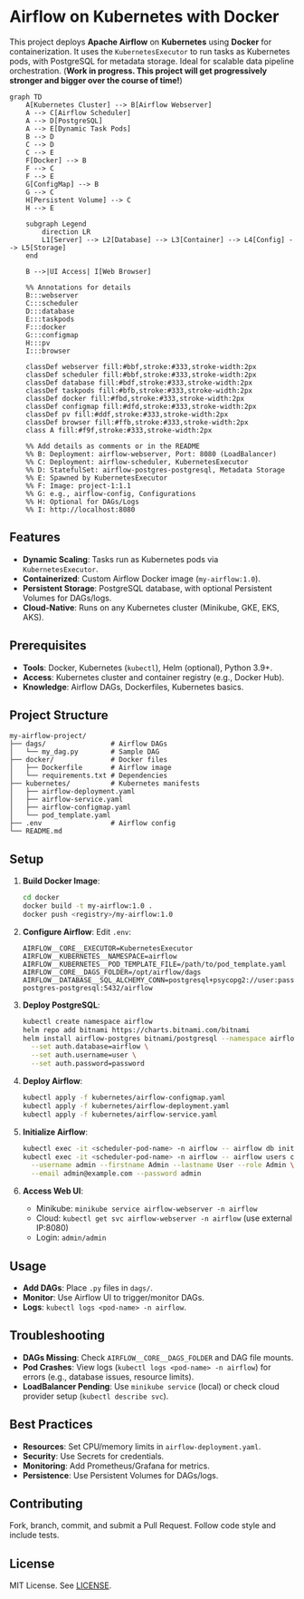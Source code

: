 # Airflow on Kubernetes with Docker

This project deploys **Apache Airflow** on **Kubernetes** using **Docker** for containerization. It uses the `KubernetesExecutor` to run tasks as Kubernetes pods, with PostgreSQL for metadata storage. Ideal for scalable data pipeline orchestration. (**Work in progress. This project will get progressively stronger and bigger over the course of time!**)

```mermaid
graph TD
    A[Kubernetes Cluster] --> B[Airflow Webserver]
    A --> C[Airflow Scheduler]
    A --> D[PostgreSQL]
    A --> E[Dynamic Task Pods]
    B --> D
    C --> D
    C --> E
    F[Docker] --> B
    F --> C
    F --> E
    G[ConfigMap] --> B
    G --> C
    H[Persistent Volume] --> C
    H --> E

    subgraph Legend
        direction LR
        L1[Server] --> L2[Database] --> L3[Container] --> L4[Config] --> L5[Storage]
    end

    B -->|UI Access| I[Web Browser]

    %% Annotations for details
    B:::webserver
    C:::scheduler
    D:::database
    E:::taskpods
    F:::docker
    G:::configmap
    H:::pv
    I:::browser

    classDef webserver fill:#bbf,stroke:#333,stroke-width:2px
    classDef scheduler fill:#bbf,stroke:#333,stroke-width:2px
    classDef database fill:#bdf,stroke:#333,stroke-width:2px
    classDef taskpods fill:#bfb,stroke:#333,stroke-width:2px
    classDef docker fill:#fbd,stroke:#333,stroke-width:2px
    classDef configmap fill:#dfd,stroke:#333,stroke-width:2px
    classDef pv fill:#ddf,stroke:#333,stroke-width:2px
    classDef browser fill:#ffb,stroke:#333,stroke-width:2px
    class A fill:#f9f,stroke:#333,stroke-width:2px

    %% Add details as comments or in the README
    %% B: Deployment: airflow-webserver, Port: 8080 (LoadBalancer)
    %% C: Deployment: airflow-scheduler, KubernetesExecutor
    %% D: StatefulSet: airflow-postgres-postgresql, Metadata Storage
    %% E: Spawned by KubernetesExecutor
    %% F: Image: project-1:1.1
    %% G: e.g., airflow-config, Configurations
    %% H: Optional for DAGs/Logs
    %% I: http://localhost:8080
```

## Features
- **Dynamic Scaling**: Tasks run as Kubernetes pods via `KubernetesExecutor`.
- **Containerized**: Custom Airflow Docker image (`my-airflow:1.0`).
- **Persistent Storage**: PostgreSQL database, with optional Persistent Volumes for DAGs/logs.
- **Cloud-Native**: Runs on any Kubernetes cluster (Minikube, GKE, EKS, AKS).

## Prerequisites
- **Tools**: Docker, Kubernetes (`kubectl`), Helm (optional), Python 3.9+.
- **Access**: Kubernetes cluster and container registry (e.g., Docker Hub).
- **Knowledge**: Airflow DAGs, Dockerfiles, Kubernetes basics.

## Project Structure
```plaintext
my-airflow-project/
├── dags/                # Airflow DAGs
│   └── my_dag.py        # Sample DAG
├── docker/              # Docker files
│   ├── Dockerfile       # Airflow image
│   └── requirements.txt # Dependencies
├── kubernetes/          # Kubernetes manifests
│   ├── airflow-deployment.yaml
│   ├── airflow-service.yaml
│   ├── airflow-configmap.yaml
│   └── pod_template.yaml
├── .env                 # Airflow config
└── README.md
```

## Setup
1. **Build Docker Image**:
   ```bash
   cd docker
   docker build -t my-airflow:1.0 .
   docker push <registry>/my-airflow:1.0
   ```

2. **Configure Airflow**:
   Edit `.env`:
   ```text
   AIRFLOW__CORE__EXECUTOR=KubernetesExecutor
   AIRFLOW__KUBERNETES__NAMESPACE=airflow
   AIRFLOW__KUBERNETES__POD_TEMPLATE_FILE=/path/to/pod_template.yaml
   AIRFLOW__CORE__DAGS_FOLDER=/opt/airflow/dags
   AIRFLOW__DATABASE__SQL_ALCHEMY_CONN=postgresql+psycopg2://user:password@airflow-postgres-postgresql:5432/airflow
   ```

3. **Deploy PostgreSQL**:
   ```bash
   kubectl create namespace airflow
   helm repo add bitnami https://charts.bitnami.com/bitnami
   helm install airflow-postgres bitnami/postgresql --namespace airflow \
     --set auth.database=airflow \
     --set auth.username=user \
     --set auth.password=password
   ```

4. **Deploy Airflow**:
   ```bash
   kubectl apply -f kubernetes/airflow-configmap.yaml
   kubectl apply -f kubernetes/airflow-deployment.yaml
   kubectl apply -f kubernetes/airflow-service.yaml
   ```

5. **Initialize Airflow**:
   ```bash
   kubectl exec -it <scheduler-pod-name> -n airflow -- airflow db init
   kubectl exec -it <scheduler-pod-name> -n airflow -- airflow users create \
     --username admin --firstname Admin --lastname User --role Admin \
     --email admin@example.com --password admin
   ```

6. **Access Web UI**:
   - Minikube: `minikube service airflow-webserver -n airflow`
   - Cloud: `kubectl get svc airflow-webserver -n airflow` (use external IP:8080)
   - Login: `admin/admin`

## Usage
- **Add DAGs**: Place `.py` files in `dags/`.
- **Monitor**: Use Airflow UI to trigger/monitor DAGs.
- **Logs**: `kubectl logs <pod-name> -n airflow`.

## Troubleshooting
- **DAGs Missing**: Check `AIRFLOW__CORE__DAGS_FOLDER` and DAG file mounts.
- **Pod Crashes**: View logs (`kubectl logs <pod-name> -n airflow`) for errors (e.g., database issues, resource limits).
- **LoadBalancer Pending**: Use `minikube service` (local) or check cloud provider setup (`kubectl describe svc`).

## Best Practices
- **Resources**: Set CPU/memory limits in `airflow-deployment.yaml`.
- **Security**: Use Secrets for credentials.
- **Monitoring**: Add Prometheus/Grafana for metrics.
- **Persistence**: Use Persistent Volumes for DAGs/logs.

## Contributing
Fork, branch, commit, and submit a Pull Request. Follow code style and include tests.

## License
MIT License. See [LICENSE](LICENSE).
